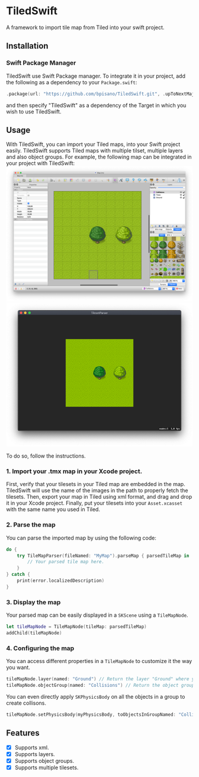 # TiledSwift

A framework to import tile map from Tiled into your swift project.

## Installation
### Swift Package Manager

TiledSwift use Swift Package manager. To integrate it in your project, add the following as a dependency to your `Package.swift`:
```swift
.package(url: "https://github.com/bpisano/TiledSwift.git", .upToNextMajor(from: "0.0.3"))
```
and then specify "TiledSwift" as a dependency of the Target in which you wish to use TiledSwift.

## Usage

With TiledSwift, you can import your Tiled maps, into your Swift project easily. TiledSwift supports Tiled maps with multiple tilset, multiple layers and also object groups. For example, the following map can be integrated in your project with TiledSwift:
![alt text](Ressources/Tiled.png)
![alt text](Ressources/Project.png)

To do so, follow the instructions.

### 1. Import your .tmx map in your Xcode project.
First, verify that your tilesets in your Tiled map are embedded in the map. TiledSwift will use the name of the images in the path to properly fetch the tilesets.
Then, export your map in Tiled using xml format, and drag and drop it in your Xcode project.
Finally, put your tilesets into your `Asset.xcasset` with the same name you used in Tiled.

### 2. Parse the map
You can parse the imported map by using the following code:
```swift
do {
    try TileMapParser(fileNamed: "MyMap").parseMap { parsedTileMap in
        // Your parsed tile map here.
    }
} catch {
    print(error.localizedDescription)
}
```

### 3. Display the map
Your parsed map can be easily displayed in a `SKScene` using a `TileMapNode`.
```swift
let tileMapNode = TileMapNode(tileMap: parsedTileMap)
addChild(tileMapNode)
```

### 4. Configuring the map
You can access different properties in a `TileMapNode` to customize it the way you want.
```swift
tileMapNode.layer(named: "Ground") // Return the layer "Ground" where you can access the SKTileMap generated.
tileMapNode.objectGroup(named: "Collisions") // Return the object groups "Collisions" where you can access the SKSpriteNode generated.
```

You can even directly apply `SKPhysicsBody` on all the objects in a group to create collisons.
```swift
tileMapNode.setPhysicsBody(myPhysicsBody, toObjectsInGroupNamed: "Collisions") // Apply a SKPhysicsBody to all the objects in the group "Collisions".
```

## Features
- [x] Supports xml.
- [x] Supports layers.
- [x] Supports object groups.
- [x] Supports multiple tilesets.
